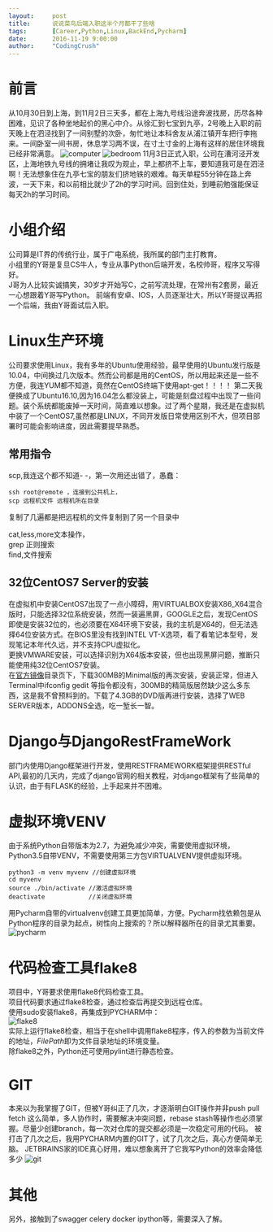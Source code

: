 ```yaml
---
layout:     post
title:      说说菜鸟后端入职这半个月都干了些啥
tags:       [Career,Python,Linux,BackEnd,Pycharm]
date:       2016-11-19 9:00:00
author:     "CodingCrush"
---
```


# 前言
从10月30日到上海，到11月2日三天多，都在上海九号线沿途奔波找房，历尽各种困难，见识了各种坐地起价的黑心中介。从徐汇到七宝到九亭，2号晚上入职的前天晚上在泗泾找到了一间别墅的次卧，匆忙地让本科舍友从浦江镇开车把行李拖来。一间卧室一间书房，休息学习两不误，在寸土寸金的上海有这样的居住环境我已经非常满意。
![computer](/img/computer.jpg)
![bedroom](/img/bedroom.jpg)
11月3日正式入职，公司在漕河泾开发区，上海地铁九号线的拥堵让我叹为观止，早上都挤不上车，要知道我可是在泗泾啊！无法想象住在九亭七宝的朋友们挤地铁的艰难。每天单程55分钟在路上奔波，一天下来，和以前相比就少了2h的学习时间。回到住处，到睡前勉强能保证每天2h的学习时间。
# 小组介绍
公司算是IT界的传统行业，属于广电系统，我所属的部门主打教育。   
小组里的Y哥是复旦CS牛人，专业从事Python后端开发，名校帅哥，程序又写得好。   
J哥为人比较实诚搞笑，30岁才开始写C，之前写流处理，在常州有2套房，最近一心想跟着Y哥写Python。
前端有安卓、IOS，人员逐渐壮大，所以Y哥提议再招一个后端，我由Y哥面试后入职。

# Linux生产环境
公司要求使用Linux，我有多年的Ubuntu使用经验，最早使用的Ubuntu发行版是10.04，中间换过几次版本。然而公司都是用的CentOS，所以用起来还是一些不方便，我连YUM都不知道，竟然在CentOS终端下使用apt-get！！！！
第二天我便换成了Ubuntu16.10,因为16.04怎么都没装上，可能是刻盘过程中出现了一些问题。装个系统都能废掉一天时间，简直难以想象。过了两个星期，我还是在虚拟机中装了一个CentOS7,虽然都是LINUX，不同开发版日常使用区别不大，但项目部署时可能会影响进度，因此需要提早熟悉。

## 常用指令
scp,我连这个都不知道- -，第一次用还出错了，愚蠢：

    ssh root@remote ，连接到公共机上，
    scp 远程机文件 远程机所在目录

复制了几遍都是把远程机的文件复制到了另一个目录中

cat,less,more文本操作，  
grep 正则搜索  
find,文件搜索  

## 32位CentOS7 Server的安装
在虚拟机中安装CentOS7出现了一点小障碍，用VIRTUALBOX安装X86_X64混合版时，只能选择32位系统安装，然而一装遍黑屏，GOOGLE之后，发现CentOS即使是安装32位的，也必须要在X64环境下安装，我的主机是X64的，但无法选择64位安装方式。在BIOS里没有找到INTEL VT-X选项，看了看笔记本型号，发现笔记本年代久远，并不支持CPU虚拟化。  
更换VMWARE安装，可以选择识别为X64版本安装，但也出现黑屏问题，推断只能使用纯32位CentOS7安装。    
在[官方镜像](http://mirror.centos.org/altarch/7/isos/i386/)目录页下，下载300MB的Minimal版的再次安装，安装正常，但进入Terminal中ifconfig gedit 等指令都没有，300MB的精简版居然缺少这么多东西，这是我不曾预料到的。下载了4.3GB的DVD版再进行安装，选择了WEB SERVER版本，ADDONS全选，吃一堑长一智。

# Django与DjangoRestFrameWork
部门内使用Django框架进行开发，使用RESTFRAMEWORK框架提供RESTful API,最初的几天内，完成了django官网的相关教程，对django框架有了些简单的认识，由于有FLASK的经验，上手起来并不困难。

# 虚拟环境VENV
由于系统Python自带版本为2.7，为避免减少冲突，需要使用虚拟环境，Python3.5自带VENV，不需要使用第三方包VIRTUALVENV提供虚拟环境。

    python3 -m venv myvenv //创建虚拟环境
    cd myvenv 
    source ./bin/activate //激活虚拟环境
    deactivate            //关闭虚拟环境

用Pycharm自带的virtualvenv创建工具更加简单，方便。Pycharm找依赖包是从Python程序的目录为起点，树性向上搜索的？所以解释器所在的目录尤其重要。
![pycharm](/img/virtualvenv_pycharm.jpg)

# 代码检查工具flake8
项目中，Y哥要求使用flake8代码检查工具。  
项目代码要求通过flake8检查，通过检查后再提交到远程仓库。  
使用sudo安装flake8，再集成到PYCHARM中：  
![flake8](/img/flake8.jpg)  
实际上运行flake8检查，相当于在shell中调用flake8程序，传入的参数为当前文件的地址，$FilePath$即为文件目录地址的环境变量。   
除flake8之外，Python还可使用pylint进行静态检查。

# GIT

本来以为我掌握了GIT，但被Y哥纠正了几次，才逐渐明白GIT操作并非push pull fetch 这么简单，多人协作时，需要解决冲突问题，rebase stash等操作也必须掌握。尽量少创建branch，每一次对仓库的提交都必须是一次稳定可用的代码。
被打击了几次之后，我用PYCHARM内置的GIT了，试了几次之后，真心方便简单无脑。
JETBRAINS家的IDE真心好用，难以想象离开了它我写Python的效率会降低多少
![git](/img/pycharm_git.jpg)

# 其他
另外，接触到了swagger celery docker ipython等，需要深入了解。